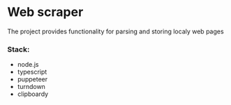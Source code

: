 # Web scraper

The project provides functionality for parsing and storing localy web pages

### Stack:
- node.js
- typescript
- puppeteer
- turndown
- clipboardy